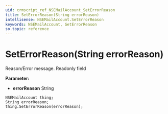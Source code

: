 ```yaml
---
uid: crmscript_ref_NSEMailAccount_SetErrorReason
title: SetErrorReason(String errorReason)
intellisense: NSEMailAccount.SetErrorReason
keywords: NSEMailAccount, GetErrorReason
so.topic: reference
---
```


# SetErrorReason(String errorReason)

Reason/Error message. Readonly field

**Parameter:** 
* **errorReason** String

```crmscript
NSEMailAccount thing;
String errorReason;
thing.SetErrorReason(errorReason);
```

